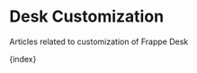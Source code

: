 <!-- base_template: frappe_io/www/frappe/frappe_base.html --><!-- add-breadcrumbs -->
# Desk Customization

Articles related to customization of Frappe Desk

{index}
